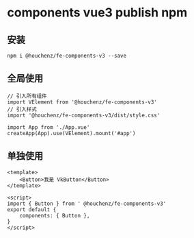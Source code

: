 # components vue3 publish npm

## 安装

```text
npm i @houchenz/fe-components-v3 --save
```

## 全局使用

```text
// 引入所有组件
import VElement from '@houchenz/fe-components-v3'
// 引入样式
import '@houchenz/fe-components-v3/dist/style.css'

import App from './App.vue'
createApp(App).use(VElement).mount('#app')
```

## 单独使用

```text
<template>
    <Button>我是 VkButton</Button>
</template>

<script>
import { Button } from ' @houchenz/fe-components-v3'
export default {
    components: { Button },
}
</script>
```
